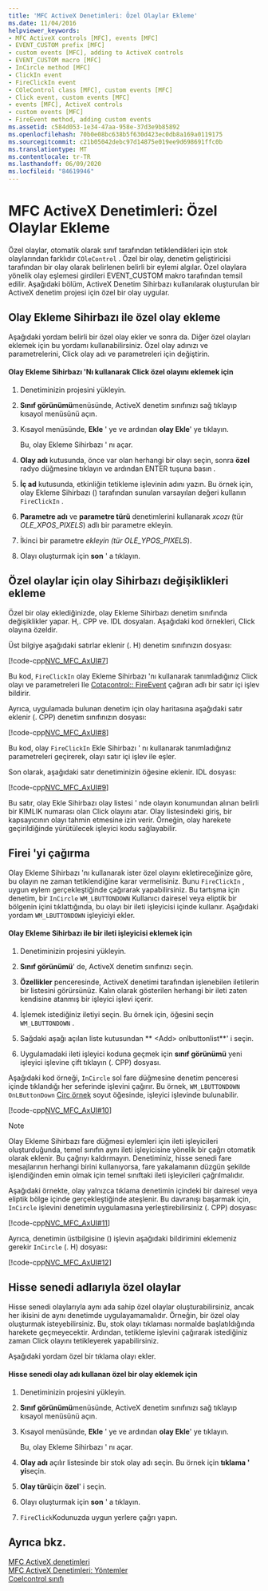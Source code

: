 ```yaml
---
title: 'MFC ActiveX Denetimleri: Özel Olaylar Ekleme'
ms.date: 11/04/2016
helpviewer_keywords:
- MFC ActiveX controls [MFC], events [MFC]
- EVENT_CUSTOM prefix [MFC]
- custom events [MFC], adding to ActiveX controls
- EVENT_CUSTOM macro [MFC]
- InCircle method [MFC]
- ClickIn event
- FireClickIn event
- COleControl class [MFC], custom events [MFC]
- Click event, custom events [MFC]
- events [MFC], ActiveX controls
- custom events [MFC]
- FireEvent method, adding custom events
ms.assetid: c584d053-1e34-47aa-958e-37d3e9b85892
ms.openlocfilehash: 70b0e08bc638b5f630d423ec0db8a169a0119175
ms.sourcegitcommit: c21b05042debc97d14875e019ee9d698691ffc0b
ms.translationtype: MT
ms.contentlocale: tr-TR
ms.lasthandoff: 06/09/2020
ms.locfileid: "84619946"
---
```

# <a name="mfc-activex-controls-adding-custom-events"></a>MFC ActiveX Denetimleri: Özel Olaylar Ekleme

Özel olaylar, otomatik olarak sınıf tarafından tetiklendikleri için stok olaylarından farklıdır `COleControl` . Özel bir olay, denetim geliştiricisi tarafından bir olay olarak belirlenen belirli bir eylemi algılar. Özel olaylara yönelik olay eşlemesi girdileri EVENT_CUSTOM makro tarafından temsil edilir. Aşağıdaki bölüm, ActiveX Denetim Sihirbazı kullanılarak oluşturulan bir ActiveX denetim projesi için özel bir olay uygular.

## <a name="adding-a-custom-event-with-the-add-event-wizard"></a><a name="_core_adding_a_custom_event_with_classwizard"></a>Olay Ekleme Sihirbazı ile özel olay ekleme

Aşağıdaki yordam belirli bir özel olay ekler ve sonra da. Diğer özel olayları eklemek için bu yordamı kullanabilirsiniz. Özel olay adınızı ve parametrelerini, Click olay adı ve parametreleri için değiştirin.

#### <a name="to-add-the-clickin-custom-event-using-the-add-event-wizard"></a>Olay Ekleme Sihirbazı 'Nı kullanarak Click özel olayını eklemek için

1. Denetiminizin projesini yükleyin.

1. **Sınıf görünümü**menüsünde, ActiveX denetim sınıfınızı sağ tıklayıp kısayol menüsünü açın.

1. Kısayol menüsünde, **Ekle** ' ye ve ardından **olay Ekle**' ye tıklayın.

   Bu, olay Ekleme Sihirbazı ' nı açar.

1. **Olay adı** kutusunda, önce var olan herhangi bir olayı seçin, sonra **özel** radyo düğmesine tıklayın ve ardından ENTER tuşuna basın *.*

1. **İç ad** kutusunda, etkinliğin tetikleme işlevinin adını yazın. Bu örnek için, olay Ekleme Sihirbazı () tarafından sunulan varsayılan değeri kullanın `FireClickIn` .

1. **Parametre adı** ve **parametre türü** denetimlerini kullanarak *xcozı* (tür *OLE_XPOS_PIXELS*) adlı bir parametre ekleyin.

1. İkinci bir parametre *ekleyin (tür* *OLE_YPOS_PIXELS*).

1. Olayı oluşturmak için **son** ' a tıklayın.

## <a name="add-event-wizard-changes-for-custom-events"></a><a name="_core_classwizard_changes_for_custom_events"></a>Özel olaylar için olay Sihirbazı değişiklikleri ekleme

Özel bir olay eklediğinizde, olay Ekleme Sihirbazı denetim sınıfında değişiklikler yapar. H,. CPP ve. IDL dosyaları. Aşağıdaki kod örnekleri, Click olayına özeldir.

Üst bilgiye aşağıdaki satırlar eklenir (. H) denetim sınıfınızın dosyası:

[!code-cpp[NVC_MFC_AxUI#7](codesnippet/cpp/mfc-activex-controls-adding-custom-events_1.h)]

Bu kod, `FireClickIn` olay Ekleme Sihirbazı 'nı kullanarak tanımladığınız Click olayı ve parametreleri Ile [Cotacontrol:: FireEvent](reference/colecontrol-class.md#fireevent) çağıran adlı bir satır içi işlev bildirir.

Ayrıca, uygulamada bulunan denetim için olay haritasına aşağıdaki satır eklenir (. CPP) denetim sınıfınızın dosyası:

[!code-cpp[NVC_MFC_AxUI#8](codesnippet/cpp/mfc-activex-controls-adding-custom-events_2.cpp)]

Bu kod, olay `FireClickIn` Ekle Sihirbazı ' nı kullanarak tanımladığınız parametreleri geçirerek, olayı satır içi işlev ile eşler.

Son olarak, aşağıdaki satır denetiminizin öğesine eklenir. IDL dosyası:

[!code-cpp[NVC_MFC_AxUI#9](codesnippet/cpp/mfc-activex-controls-adding-custom-events_3.idl)]

Bu satır, olay Ekle Sihirbazı olay listesi ' nde olayın konumundan alınan belirli bir KIMLIK numarası olan Click olayını atar. Olay listesindeki giriş, bir kapsayıcının olayı tahmin etmesine izin verir. Örneğin, olay harekete geçirildiğinde yürütülecek işleyici kodu sağlayabilir.

## <a name="calling-fireclickin"></a><a name="_core_calling_fireclickin"></a>Firei 'yi çağırma

Olay Ekleme Sihirbazı 'nı kullanarak ister özel olayını ekletireceğinize göre, bu olayın ne zaman tetiklendiğine karar vermelisiniz. Bunu `FireClickIn` , uygun eylem gerçekleştiğinde çağırarak yapabilirsiniz. Bu tartışma için denetim, bir `InCircle` `WM_LBUTTONDOWN` Kullanıcı dairesel veya eliptik bir bölgenin içini tıklattığında, bu olayı bir ileti işleyicisi içinde kullanır. Aşağıdaki yordam `WM_LBUTTONDOWN` işleyiciyi ekler.

#### <a name="to-add-a-message-handler-with-the-add-event-wizard"></a>Olay Ekleme Sihirbazı ile bir ileti işleyicisi eklemek için

1. Denetiminizin projesini yükleyin.

1. **Sınıf görünümü**' de, ActiveX denetim sınıfınızı seçin.

1. **Özellikler** penceresinde, ActiveX denetimi tarafından işlenebilen iletilerin bir listesini görürsünüz. Kalın olarak gösterilen herhangi bir ileti zaten kendisine atanmış bir işleyici işlevi içerir.

1. İşlemek istediğiniz iletiyi seçin. Bu örnek için, öğesini seçin `WM_LBUTTONDOWN` .

1. Sağdaki aşağı açılan liste kutusundan ** \<Add> onlbuttonlist**' i seçin.

1. Uygulamadaki ileti işleyici koduna geçmek için **sınıf görünümü** yeni işleyici işlevine çift tıklayın (. CPP) dosyası.

Aşağıdaki kod örneği, `InCircle` sol fare düğmesine denetim penceresi içinde tıklandığı her seferinde işlevini çağırır. Bu örnek, `WM_LBUTTONDOWN` `OnLButtonDown` [Circ örnek](../overview/visual-cpp-samples.md) soyut öğesinde, işleyici işlevinde bulunabilir.

[!code-cpp[NVC_MFC_AxUI#10](codesnippet/cpp/mfc-activex-controls-adding-custom-events_4.cpp)]

> [!NOTE]
> Olay Ekleme Sihirbazı fare düğmesi eylemleri için ileti işleyicileri oluşturduğunda, temel sınıfın aynı ileti işleyicisine yönelik bir çağrı otomatik olarak eklenir. Bu çağrıyı kaldırmayın. Denetiminiz, hisse senedi fare mesajlarının herhangi birini kullanıyorsa, fare yakalamanın düzgün şekilde işlendiğinden emin olmak için temel sınıftaki ileti işleyicileri çağrılmalıdır.

Aşağıdaki örnekte, olay yalnızca tıklama denetimin içindeki bir dairesel veya eliptik bölge içinde gerçekleştiğinde ateşlenir. Bu davranışı başarmak için, `InCircle` işlevini denetimin uygulamasına yerleştirebilirsiniz (. CPP) dosyası:

[!code-cpp[NVC_MFC_AxUI#11](codesnippet/cpp/mfc-activex-controls-adding-custom-events_5.cpp)]

Ayrıca, denetimin üstbilgisine () işlevin aşağıdaki bildirimini eklemeniz gerekir `InCircle` (. H) dosyası:

[!code-cpp[NVC_MFC_AxUI#12](codesnippet/cpp/mfc-activex-controls-adding-custom-events_6.h)]

## <a name="custom-events-with-stock-names"></a><a name="_core_custom_events_with_stock_names"></a>Hisse senedi adlarıyla özel olaylar

Hisse senedi olaylarıyla aynı ada sahip özel olaylar oluşturabilirsiniz, ancak her ikisini de aynı denetimde uygulayamamalıdır. Örneğin, bir özel olay oluşturmak isteyebilirsiniz. Bu, stok olayı tıklaması normalde başlatıldığında harekete geçmeyecektir. Ardından, tetikleme işlevini çağırarak istediğiniz zaman Click olayını tetikleyerek yapabilirsiniz.

Aşağıdaki yordam özel bir tıklama olayı ekler.

#### <a name="to-add-a-custom-event-that-uses-a-stock-event-name"></a>Hisse senedi olay adı kullanan özel bir olay eklemek için

1. Denetiminizin projesini yükleyin.

1. **Sınıf görünümü**menüsünde, ActiveX denetim sınıfınızı sağ tıklayıp kısayol menüsünü açın.

1. Kısayol menüsünde, **Ekle** ' ye ve ardından **olay Ekle**' ye tıklayın.

   Bu, olay Ekleme Sihirbazı ' nı açar.

1. **Olay adı** açılır listesinde bir stok olay adı seçin. Bu örnek için **tıklama ' yi**seçin.

1. **Olay türü**için **özel**' i seçin.

1. Olayı oluşturmak için **son** ' a tıklayın.

1. `FireClick`Kodunuzda uygun yerlere çağrı yapın.

## <a name="see-also"></a>Ayrıca bkz.

[MFC ActiveX denetimleri](mfc-activex-controls.md)<br/>
[MFC ActiveX Denetimleri: Yöntemler](mfc-activex-controls-methods.md)<br/>
[Coelcontrol sınıfı](reference/colecontrol-class.md)
